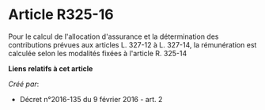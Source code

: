 # Article R325-16

Pour le calcul de l'allocation d'assurance et la détermination des contributions prévues aux articles L. 327-12 à L. 327-14,
la rémunération est calculée selon les modalités fixées à l'article R. 325-14

**Liens relatifs à cet article**

_Créé par_:

  - Décret n°2016-135 du 9 février 2016 - art. 2
